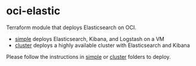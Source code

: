 # oci-elastic

Terraform module that deploys Elasticsearch on OCI.

* [simple](simple) deploys Elasticsearch, Kibana, and Logstash on a VM
* [cluster](cluster) deploys a highly available cluster with Elasticsearch and Kibana

Please follow the instructions in [simple](simple) or [cluster](cluster) folders to deploy.


